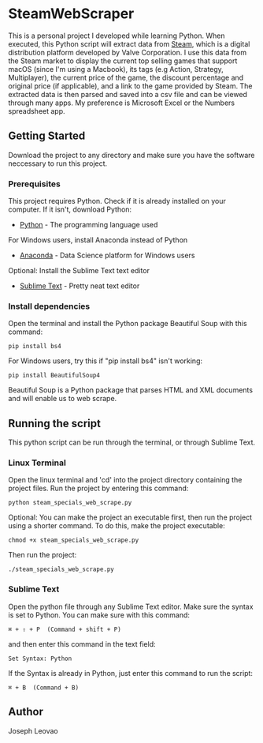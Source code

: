 # SteamWebScraper
This is a personal project I developed while learning Python. When executed, this Python script will extract data from [Steam](http://store.steampowered.com/), which is a digital distribution platform developed by Valve Corporation. I use this data from the Steam market to display the current top selling games that support macOS (since I'm using a Macbook), its tags (e.g Action, Strategy, Multiplayer), the current price of the game, the discount percentage and original price (if applicable), and a link to the game provided by Steam. The extracted data is then parsed and saved into a csv file and can be viewed through many apps. My preference is Microsoft Excel or the Numbers spreadsheet app. 

## Getting Started
Download the project to any directory and make sure you have the software neccessary to run this project.

### Prerequisites
This project requires Python. Check if it is already installed on your computer. If it isn't, download Python:

* [Python](https://www.python.org/downloads/) - The programming language used

For Windows users, install Anaconda instead of Python

* [Anaconda](https://www.anaconda.com/download/#wi) - Data Science platform for Windows users

Optional: Install the Sublime Text text editor

* [Sublime Text](https://www.sublimetext.com/3) - Pretty neat text editor

### Install dependencies
Open the terminal and install the Python package Beautiful Soup with this command:

```
pip install bs4
```
For Windows users, try this if "pip install bs4" isn't working:

```
pip install BeautifulSoup4
```

Beautiful Soup is a Python package that parses HTML and XML documents and will enable us to web scrape.

## Running the script
This python script can be run through the terminal, or through Sublime Text.

### Linux Terminal
Open the linux terminal and 'cd' into the project directory containing the project files. Run the project by entering this command:

```
python steam_specials_web_scrape.py
```

Optional: You can make the project an executable first, then run the project using a shorter command. To do this, make the project executable:

```
chmod +x steam_specials_web_scrape.py
```

Then run the project:

```
./steam_specials_web_scrape.py
```

### Sublime Text
Open the python file through any Sublime Text editor. Make sure the syntax is set to Python. You can make sure with this command:

```
⌘ + ⇧ + P  (Command + shift + P)
```

and then enter this command in the text field:

```
Set Syntax: Python
```

If the Syntax is already in Python, just enter this command to run the script:

```
⌘ + B  (Command + B)
```

## Author
Joseph Leovao
